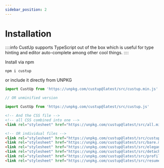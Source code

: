 ```yaml
---
sidebar_position: 2
---
```


# Installation

::::info
CustUp supports TypeScript out of the box which is useful for type hinting and editor auto-complete among other cool things.
::::

Install via npm

```bash
npm i custup
```

or include it directly from UNPKG

```js
import CustUp from 'https://unpkg.com/custup@latest/src/custup.min.js' 

// OR unminified version

import CustUp from 'https://unpkg.com/custup@latest/src/custup.js' 
```

```html
<!-- And the CSS file -->
<!-- all CSS combined into one -->
<link rel="stylesheet" href="https://unpkg.com/custup@latest/src/all.min.css">

<!-- OR individual files --> 
<link rel="stylesheet" href="https://unpkg.com/custup@latest/src/custup.min.css">
<link rel="stylesheet" href="https://unpkg.com/custup@latest/src/bare.min.css">
<link rel="stylesheet" href="https://unpkg.com/custup@latest/src/elegant.min.css">
<link rel="stylesheet" href="https://unpkg.com/custup@latest/src/detached.min.css">
<link rel="stylesheet" href="https://unpkg.com/custup@latest/src/profilePicture.min.css">
<link rel="stylesheet" href="https://unpkg.com/custup@latest/src/resumeUploaderUI.min.css">
```
